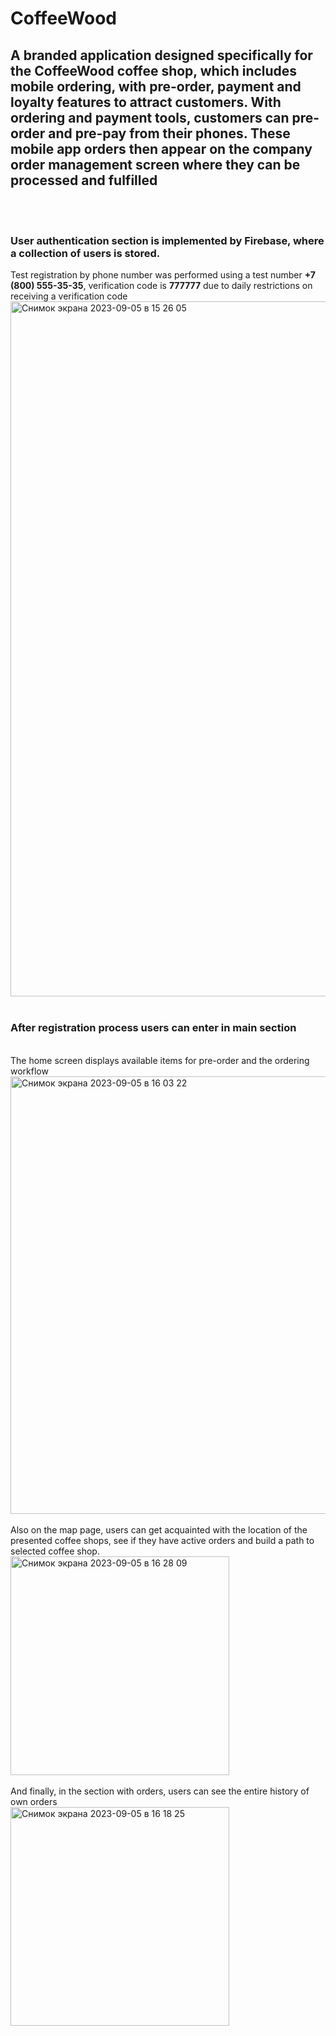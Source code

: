 # CoffeeWood

## A branded application designed specifically for the CoffeeWood coffee shop, which includes mobile ordering, with pre-order, payment and loyalty features to attract customers. With ordering and payment tools, customers can pre-order and pre-pay from their phones. These mobile app orders then appear on the company order management screen where they can be processed and fulfilled
<br>
<br>

### User authentication section is implemented by Firebase, where a collection of users is stored.
Test registration by phone number was performed using a test number **+7 (800) 555-35-35**, verification code is **777777** due to daily restrictions on receiving a verification code
<br>
<img width="1112" alt="Снимок экрана 2023-09-05 в 15 26 05" src="https://github.com/Li-Roman/CoffeeWood/assets/35653846/de41b08f-52b4-42f4-a749-213b69c67fe8">
<br>
<br>

### After registration process users can enter in main section 
<br>
The home screen displays available items for pre-order and the ordering workflow
<br>
<img width="700" alt="Снимок экрана 2023-09-05 в 16 03 22" src="https://github.com/Li-Roman/CoffeeWood/assets/35653846/1c26ba12-f520-41ea-8dee-a8361381303e">

<br>
<br>
Also on the map page, users can get acquainted with the location of the presented coffee shops, see if they have active orders and build a path to selected coffee shop.
<br>
<img width="350" alt="Снимок экрана 2023-09-05 в 16 28 09" src="https://github.com/Li-Roman/CoffeeWood/assets/35653846/399247c2-80df-4321-b20a-b17f5b032d56">

<br>
<br>
And finally, in the section with orders, users can see the entire history of own orders
<br>
<img width="350" alt="Снимок экрана 2023-09-05 в 16 18 25" src="https://github.com/Li-Roman/CoffeeWood/assets/35653846/a6ac996c-164e-47f1-866d-8036cb8836e0">
